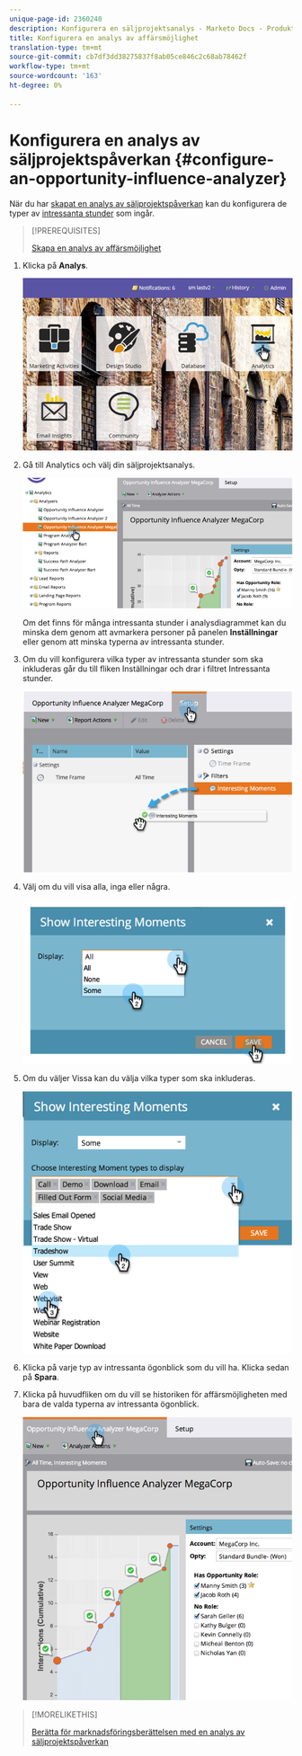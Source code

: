 ```yaml
---
unique-page-id: 2360240
description: Konfigurera en säljprojektsanalys - Marketo Docs - Produktdokumentation
title: Konfigurera en analys av affärsmöjlighet
translation-type: tm+mt
source-git-commit: cb7df3dd38275837f8ab05ce846c2c68ab78462f
workflow-type: tm+mt
source-wordcount: '163'
ht-degree: 0%

---
```



# Konfigurera en analys av säljprojektspåverkan {#configure-an-opportunity-influence-analyzer}

När du har [skapat en analys av säljprojektspåverkan](/help/marketo/product-docs/reporting/revenue-cycle-analytics/opportunity-influence-analyzer/create-an-opportunity-influence-analyzer.md) kan du konfigurera de typer av [intressanta stunder](/help/marketo/product-docs/marketo-sales-insight/msi-for-salesforce/features/tabs-in-the-msi-panel/interesting-moments/interesting-moments-overview.md) som ingår.

>[!PREREQUISITES]
>
>[Skapa en analys av affärsmöjlighet](/help/marketo/product-docs/reporting/revenue-cycle-analytics/opportunity-influence-analyzer/create-an-opportunity-influence-analyzer.md)

1. Klicka på **Analys**.

   ![](assets/login-to-analytics.png)

1. Gå till Analytics och välj din säljprojektsanalys.

   ![](assets/image2014-9-17-12-3a28-3a33.png)

   Om det finns för många intressanta stunder i analysdiagrammet kan du minska dem genom att avmarkera personer på panelen **Inställningar** eller genom att minska typerna av intressanta stunder.

1. Om du vill konfigurera vilka typer av intressanta stunder som ska inkluderas går du till fliken Inställningar och drar i filtret Intressanta stunder.

   ![](assets/image2014-9-17-12-3a29-3a10.png)

1. Välj om du vill visa alla, inga eller några.

   ![](assets/image2014-9-17-12-3a29-3a18.png)

1. Om du väljer Vissa kan du välja vilka typer som ska inkluderas.

   ![](assets/image2014-9-17-12-3a29-3a39.png)

1. Klicka på varje typ av intressanta ögonblick som du vill ha. Klicka sedan på **Spara**.

1. Klicka på huvudfliken om du vill se historiken för affärsmöjligheten med bara de valda typerna av intressanta ögonblick.

   ![](assets/image2014-9-17-12-3a29-3a58.png)

>[!MORELIKETHIS]
>
>[Berätta för marknadsföringsberättelsen med en analys av säljprojektspåverkan](/help/marketo/product-docs/reporting/revenue-cycle-analytics/opportunity-influence-analyzer/tell-the-marketing-story-with-an-opportunity-influence-analyzer.md)
